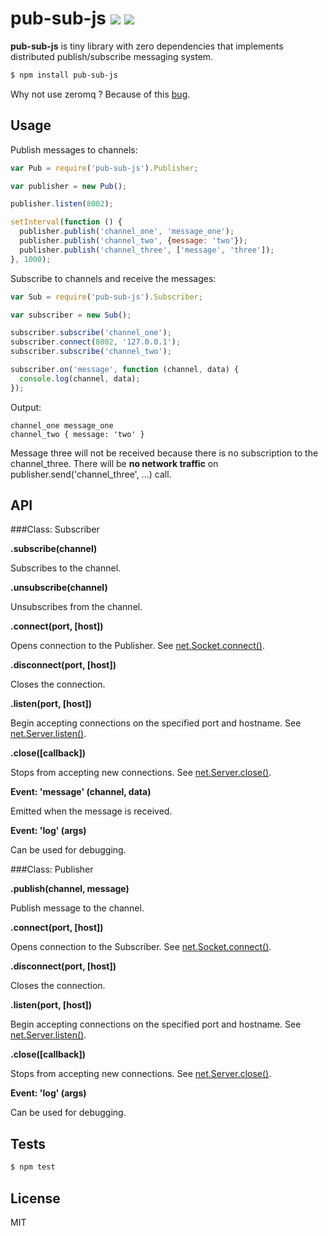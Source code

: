 pub-sub-js [![](https://travis-ci.org/x25/pub-sub-js.png)](https://travis-ci.org/x25/pub-sub-js) [![](https://coveralls.io/repos/x25/pub-sub-js/badge.png)](https://coveralls.io/r/x25/pub-sub-js)
==========
**pub-sub-js** is tiny library with zero dependencies that implements distributed publish/subscribe messaging system.

```bash
$ npm install pub-sub-js
```

Why not use zeromq ? Because of this [bug](https://github.com/JustinTulloss/zeromq.node/issues/272).

## Usage

Publish messages to channels:

```js
var Pub = require('pub-sub-js').Publisher;

var publisher = new Pub();

publisher.listen(8002);

setInterval(function () {
  publisher.publish('channel_one', 'message_one');
  publisher.publish('channel_two', {message: 'two'});
  publisher.publish('channel_three', ['message', 'three']);
}, 1000);
```

Subscribe to channels and receive the messages:

```js
var Sub = require('pub-sub-js').Subscriber;

var subscriber = new Sub();

subscriber.subscribe('channel_one');
subscriber.connect(8002, '127.0.0.1');
subscriber.subscribe('channel_two');

subscriber.on('message', function (channel, data) {
  console.log(channel, data);
});
```

Output:

```
channel_one message_one
channel_two { message: 'two' }
```

Message three will not be received because there is no subscription to the channel_three. There will be **no network traffic** on publisher.send('channel_three', ...) call.

## API

###Class: Subscriber

**.subscribe(channel)**

Subscribes to the channel.

**.unsubscribe(channel)**

Unsubscribes from the channel.

**.connect(port, [host])**

Opens connection to the Publisher. See [net.Socket.connect()][node-api-net].

**.disconnect(port, [host])**

Closes the connection.

**.listen(port, [host])**

Begin accepting connections on the specified port and hostname. See [net.Server.listen()][node-api-net].

**.close([callback])**

Stops from accepting new connections. See [net.Server.close()][node-api-net].

**Event: 'message' (channel, data)**

Emitted when the message is received.

**Event: 'log' (args)**

Can be used for debugging.

###Class: Publisher

**.publish(channel, message)**

Publish message to the channel.

**.connect(port, [host])**

Opens connection to the Subscriber. See [net.Socket.connect()][node-api-net].

**.disconnect(port, [host])**

Closes the connection.

**.listen(port, [host])**

Begin accepting connections on the specified port and hostname. See [net.Server.listen()][node-api-net].

**.close([callback])**

Stops from accepting new connections. See [net.Server.close()][node-api-net].

**Event: 'log' (args)**

Can be used for debugging.

## Tests

```sh
$ npm test
```

## License

MIT

[node-api-net]: http://nodejs.org/api/net.html
